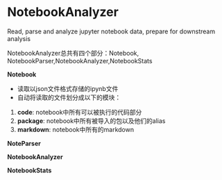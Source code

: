 # NotebookAnalyzer

Read, parse and analyze jupyter notebook data, prepare for downstream analysis

NotebookAnalyzer总共有四个部分：Notebook, NotebookParser,NotebookAnalyzer,NotebookStats

**Notebook**

- 读取以json文件格式存储的ipynb文件
- 自动将读取的文件划分成以下的模块：
1. **code**:  notebook中所有可以被执行的代码部分
1. **package**:  notebook中所有被导入的包以及他们的alias
1. **markdown**: notebook中所有的markdown


**NoteParser**

**NotebookAnalyzer**

**NotebookStats**
